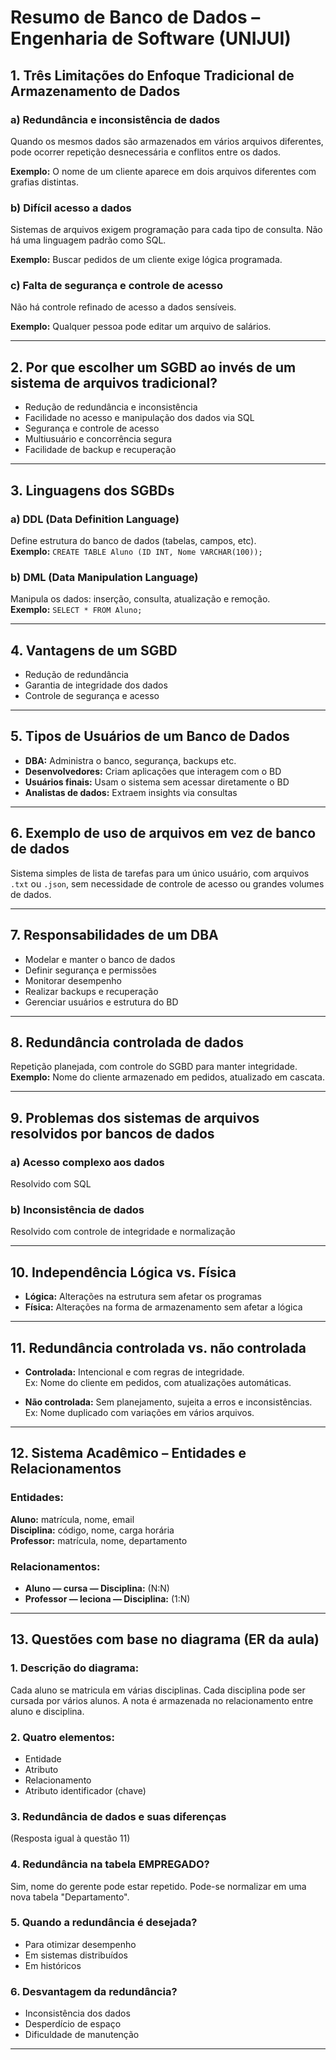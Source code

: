 
# Resumo de Banco de Dados – Engenharia de Software (UNIJUI)

## 1. Três Limitações do Enfoque Tradicional de Armazenamento de Dados

### a) Redundância e inconsistência de dados
Quando os mesmos dados são armazenados em vários arquivos diferentes, pode ocorrer repetição desnecessária e conflitos entre os dados.

**Exemplo:** O nome de um cliente aparece em dois arquivos diferentes com grafias distintas.

### b) Difícil acesso a dados
Sistemas de arquivos exigem programação para cada tipo de consulta. Não há uma linguagem padrão como SQL.

**Exemplo:** Buscar pedidos de um cliente exige lógica programada.

### c) Falta de segurança e controle de acesso
Não há controle refinado de acesso a dados sensíveis.

**Exemplo:** Qualquer pessoa pode editar um arquivo de salários.

---

## 2. Por que escolher um SGBD ao invés de um sistema de arquivos tradicional?

- Redução de redundância e inconsistência
- Facilidade no acesso e manipulação dos dados via SQL
- Segurança e controle de acesso
- Multiusuário e concorrência segura
- Facilidade de backup e recuperação

---

## 3. Linguagens dos SGBDs

### a) DDL (Data Definition Language)
Define estrutura do banco de dados (tabelas, campos, etc).  
**Exemplo:** `CREATE TABLE Aluno (ID INT, Nome VARCHAR(100));`

### b) DML (Data Manipulation Language)
Manipula os dados: inserção, consulta, atualização e remoção.  
**Exemplo:** `SELECT * FROM Aluno;`

---

## 4. Vantagens de um SGBD

- Redução de redundância
- Garantia de integridade dos dados
- Controle de segurança e acesso

---

## 5. Tipos de Usuários de um Banco de Dados

- **DBA:** Administra o banco, segurança, backups etc.
- **Desenvolvedores:** Criam aplicações que interagem com o BD
- **Usuários finais:** Usam o sistema sem acessar diretamente o BD
- **Analistas de dados:** Extraem insights via consultas

---

## 6. Exemplo de uso de arquivos em vez de banco de dados

Sistema simples de lista de tarefas para um único usuário, com arquivos `.txt` ou `.json`, sem necessidade de controle de acesso ou grandes volumes de dados.

---

## 7. Responsabilidades de um DBA

- Modelar e manter o banco de dados
- Definir segurança e permissões
- Monitorar desempenho
- Realizar backups e recuperação
- Gerenciar usuários e estrutura do BD

---

## 8. Redundância controlada de dados

Repetição planejada, com controle do SGBD para manter integridade.  
**Exemplo:** Nome do cliente armazenado em pedidos, atualizado em cascata.

---

## 9. Problemas dos sistemas de arquivos resolvidos por bancos de dados

### a) Acesso complexo aos dados
Resolvido com SQL

### b) Inconsistência de dados
Resolvido com controle de integridade e normalização

---

## 10. Independência Lógica vs. Física

- **Lógica:** Alterações na estrutura sem afetar os programas
- **Física:** Alterações na forma de armazenamento sem afetar a lógica

---

## 11. Redundância controlada vs. não controlada

- **Controlada:** Intencional e com regras de integridade.  
  Ex: Nome do cliente em pedidos, com atualizações automáticas.

- **Não controlada:** Sem planejamento, sujeita a erros e inconsistências.  
  Ex: Nome duplicado com variações em vários arquivos.

---

## 12. Sistema Acadêmico – Entidades e Relacionamentos

### Entidades:

**Aluno:** matrícula, nome, email  
**Disciplina:** código, nome, carga horária  
**Professor:** matrícula, nome, departamento

### Relacionamentos:

- **Aluno — cursa — Disciplina:** (N:N)  
- **Professor — leciona — Disciplina:** (1:N)

---

## 13. Questões com base no diagrama (ER da aula)

### 1. Descrição do diagrama:
Cada aluno se matricula em várias disciplinas. Cada disciplina pode ser cursada por vários alunos. A nota é armazenada no relacionamento entre aluno e disciplina.

### 2. Quatro elementos:
- Entidade
- Atributo
- Relacionamento
- Atributo identificador (chave)

### 3. Redundância de dados e suas diferenças
(Resposta igual à questão 11)

### 4. Redundância na tabela EMPREGADO?
Sim, nome do gerente pode estar repetido. Pode-se normalizar em uma nova tabela "Departamento".

### 5. Quando a redundância é desejada?
- Para otimizar desempenho
- Em sistemas distribuídos
- Em históricos

### 6. Desvantagem da redundância?
- Inconsistência dos dados
- Desperdício de espaço
- Dificuldade de manutenção

---
